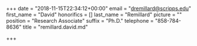 +++
date = "2018-11-15T22:34:12+00:00"
email = "dremillard@scripps.edu"
first_name = "David"
honorifics = []
last_name = "Remillard"
picture = ""
position = "Research Associate"
suffix = "Ph.D."
telephone = "858-784-8636"
title = "remillard.david.md"

+++
